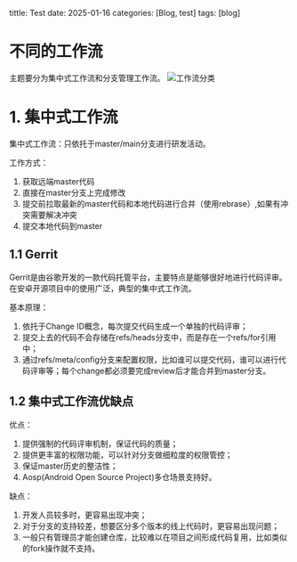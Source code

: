 tittle: Test
date: 2025-01-16
categories: [Blog, test]
tags: [blog]
# 不同的工作流
主题要分为集中式工作流和分支管理工作流。
![工作流分类](工作流分类.png)
# 1. 集中式工作流
集中式工作流：只依托于master/main分支进行研发活动。

工作方式：
1) 获取远端master代码
2) 直接在master分支上完成修改
3) 提交前拉取最新的master代码和本地代码进行合并（使用rebrase）,如果有冲突需要解决冲突
4) 提交本地代码到master
   
## 1.1 Gerrit
Gerrit是由谷歌开发的一款代码托管平台，主要特点是能够很好地进行代码评审。在安卓开源项目中的使用广泛，典型的集中式工作流。

基本原理：
1) 依托于Change ID概念，每次提交代码生成一个单独的代码评审；
2) 提交上去的代码不会存储在refs/heads分支中，而是存在一个refs/for引用中；
3) 通过refs/meta/config分支来配置权限，比如谁可以提交代码，谁可以进行代码评审等；每个change都必须要完成review后才能合并到master分支。

## 1.2 集中式工作流优缺点
优点：
1) 提供强制的代码评审机制，保证代码的质量；
2) 提供更丰富的权限功能，可以针对分支做细粒度的权限管控；
3) 保证master历史的整洁性；
4) Aosp(Android Open Source Project)多仓场景支持好。

缺点：
1) 开发人员较多时，更容易出现冲突；
2) 对于分支的支持较差，想要区分多个版本的线上代码时，更容易出现问题；
3) 一般只有管理员才能创建仓库，比较难以在项目之间形成代码复用，比如类似的fork操作就不支持。

